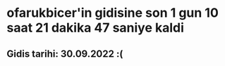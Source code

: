 # ofarukbicer'in gidisine son 1 gun 10 saat 21 dakika 47 saniye kaldi

## Gidis tarihi: 30.09.2022 :(